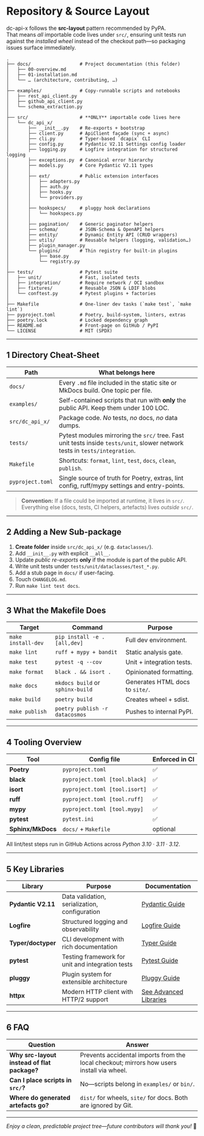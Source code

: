 # Repository & Source Layout

dc-api-x follows the **src-layout** pattern recommended by PyPA.  
That means *all* importable code lives under `src/`, ensuring unit tests run
against the *installed wheel* instead of the checkout path—so packaging issues
surface immediately.

```text
.
├── docs/                  # Project documentation (this folder)
│   ├── 00-overview.md
│   ├── 01-installation.md
│   └── … (architecture, contributing, …)
│
├── examples/              # Copy-runnable scripts and notebooks
│   ├── rest_api_client.py
│   ├── github_api_client.py
│   └── schema_extraction.py
│
├── src/                   # **ONLY** importable code lives here
│   └── dc_api_x/
│       ├── __init__.py    # Re-exports + bootstrap
│       ├── client.py      # ApiClient façade (sync + async)
│       ├── cli.py         # Typer-based `dcapix` CLI
│       ├── config.py      # Pydantic V2.11 Settings config loader
│       ├── logging.py     # Logfire integration for structured logging
│       ├── exceptions.py  # Canonical error hierarchy
│       ├── models.py      # Core Pydantic V2.11 types
│       │
│       ├── ext/           # Public extension interfaces
│       │   ├── adapters.py
│       │   ├── auth.py
│       │   ├── hooks.py
│       │   └── providers.py
│       │
│       ├── hookspecs/     # pluggy hook declarations
│       │   └── hookspecs.py
│       │
│       ├── pagination/    # Generic paginator helpers
│       ├── schema/        # JSON-Schema & OpenAPI helpers
│       ├── entity/        # Dynamic Entity API (CRUD wrappers)
│       ├── utils/         # Reusable helpers (logging, validation…)
│       ├── plugin_manager.py
│       └── plugins/       # Thin registry for built-in plugins
│           ├── base.py
│           └── registry.py
│
├── tests/                 # Pytest suite
│   ├── unit/              # Fast, isolated tests
│   ├── integration/       # Require network / OCI sandbox
│   ├── fixtures/          # Reusable JSON & LDIF blobs
│   └── conftest.py        # Pytest plugins + factories
│
├── Makefile               # One-liner dev tasks (`make test`, `make lint`)
├── pyproject.toml         # Poetry, build-system, linters, extras
├── poetry.lock            # Locked dependency graph
├── README.md              # Front-page on GitHub / PyPI
└── LICENSE                # MIT (SPDX)
```

---

## 1  Directory Cheat-Sheet

| Path             | What belongs here                                                                                                           |
| ---------------- | --------------------------------------------------------------------------------------------------------------------------- |
| `docs/`          | Every `.md` file included in the static site or MkDocs build. One topic per file.                                           |
| `examples/`      | Self-contained scripts that run with **only** the public API. Keep them under 100 LOC.                                      |
| `src/dc_api_x/`  | Package code. *No* tests, *no* docs, *no* data dumps.                                                                       |
| `tests/`         | Pytest modules mirroring the `src/` tree. Fast unit tests inside `tests/unit`, slower network tests in `tests/integration`. |
| `Makefile`       | Shortcuts: `format`, `lint`, `test`, `docs`, `clean`, `publish`.                                                            |
| `pyproject.toml` | Single source of truth for Poetry, extras, lint config, ruff/mypy settings and entry-points.                                |

> **Convention:**
> If a file could be imported at runtime, it lives in `src/`.
> Everything else (docs, tests, CI helpers, artefacts) lives *outside* `src/`.

---

## 2  Adding a New Sub-package

1. **Create folder** inside `src/dc_api_x/` (e.g. `dataclasses/`).
2. Add `__init__.py` with explicit `__all__`.
3. Update *public re-exports* **only** if the module is part of the public API.
4. Write unit tests under `tests/unit/dataclasses/test_*.py`.
5. Add a stub page in `docs/` if user-facing.
6. Touch `CHANGELOG.md`.
7. Run `make lint test docs`.

---

## 3  What the Makefile Does

| Target             | Command                          | Purpose                         |
| ------------------ | -------------------------------- | ------------------------------- |
| `make install-dev` | `pip install -e .[all,dev]`      | Full dev environment.           |
| `make lint`        | `ruff + mypy + bandit`           | Static analysis gate.           |
| `make test`        | `pytest -q --cov`                | Unit + integration tests.       |
| `make format`      | `black . && isort .`             | Opinionated formatting.         |
| `make docs`        | `mkdocs build` or `sphinx-build` | Generates HTML docs to `site/`. |
| `make build`       | `poetry build`                   | Creates wheel + sdist.          |
| `make publish`     | `poetry publish -r datacosmos`   | Pushes to internal PyPI.        |

---

## 4  Tooling Overview

| Tool              | Config file                   | Enforced in CI |
| ----------------- | ----------------------------- | -------------- |
| **Poetry**        | `pyproject.toml`              | ✅              |
| **black**         | `pyproject.toml [tool.black]` | ✅              |
| **isort**         | `pyproject.toml [tool.isort]` | ✅              |
| **ruff**          | `pyproject.toml [tool.ruff]`  | ✅              |
| **mypy**          | `pyproject.toml [tool.mypy]`  | ✅              |
| **pytest**        | `pytest.ini`                  | ✅              |
| **Sphinx/MkDocs** | `docs/` + `Makefile`          | optional       |

All lint/test steps run in GitHub Actions across *Python 3.10 · 3.11 · 3.12*.

---

## 5  Key Libraries

| Library           | Purpose                                         | Documentation                    |
| ----------------- | ----------------------------------------------- | -------------------------------- |
| **Pydantic V2.11** | Data validation, serialization, configuration  | [Pydantic Guide](11-pydantic_guide.md) |
| **Logfire**       | Structured logging and observability            | [Logfire Guide](12-logfire.md)   |
| **Typer/doctyper**| CLI development with rich documentation         | [Typer Guide](13-typer.md)       |
| **pytest**        | Testing framework for unit and integration tests | [Pytest Guide](14-pytest.md)     |
| **pluggy**        | Plugin system for extensible architecture       | [Pluggy Guide](15-pluggy.md)     |
| **httpx**         | Modern HTTP client with HTTP/2 support          | [See Advanced Libraries](09-advanced-libraries.md) |

---

## 6  FAQ

| Question                                    | Answer                                                                                    |
| ------------------------------------------- | ----------------------------------------------------------------------------------------- |
| **Why src-layout instead of flat package?** | Prevents accidental imports from the local checkout; mirrors how users install via wheel. |
| **Can I place scripts in `src/`?**          | No—scripts belong in `examples/` or `bin/`.                                               |
| **Where do generated artefacts go?**        | `dist/` for wheels, `site/` for docs. Both are ignored by Git.                            |

---

*Enjoy a clean, predictable project tree—future contributors will thank you!* 🚀
